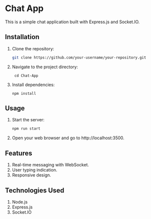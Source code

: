 # Chat App

This is a simple chat application built with Express.js and Socket.IO.

## Installation

1. Clone the repository:

   ```bash
   git clone https://github.com/your-username/your-repository.git

   ```

2. Navigate to the project directory:

    ```
     cd Chat-App
    ```

3. Install dependencies:

    ```
    npm install
    ```

## Usage

1. Start the server:

   ```bash
   npm run start

   ```

2. Open your web browser and go to http://localhost:3500.

## Features

1. Real-time messaging with WebSocket.
2. User typing indication.
3. Responsive design.

## Technologies Used

1. Node.js
2. Express.js
3. Socket.IO
